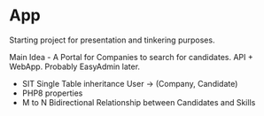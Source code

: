 # App

Starting project for presentation and tinkering purposes.

Main Idea - A Portal for Companies to search for candidates. API + WebApp. Probably EasyAdmin later.


- SIT Single Table inheritance User -> (Company, Candidate)
- PHP8 properties
- M to N Bidirectional Relationship between Candidates and Skills
